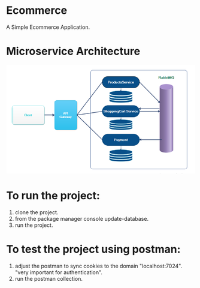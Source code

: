# Ecommerce
A Simple Ecommerce Application.


# Microservice Architecture

![alt text](https://github.com/mo2274/Ecommerce/blob/master/Architecture-Diagram.png?raw=true)


# To run the project:
  1. clone the project.
  2. from the package manager console update-database.
  3. run the project.
# To test the project using postman:
  1. adjust the postman to sync cookies to the domain "localhost:7024". "very important for authentication".
  2. run the postman collection.
